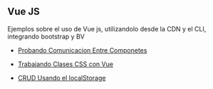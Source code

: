 ## Vue JS

Ejemplos sobre el uso de Vue js, utilizandolo desde la CDN y el CLI, integrando bootstrap y BV  

- [Probando Comunicacion Entre Componetes](https://josuepalaci.github.io/Vue-js/examples/comunicacion/)

- [Trabajando Clases CSS con Vue](https://josuepalaci.github.io/Vue-js/examples/Clases/)

- [CRUD Usando el localStorage](https://josuepalaci.github.io/Vue-js/examples/CRUD-LocalStorage/)
